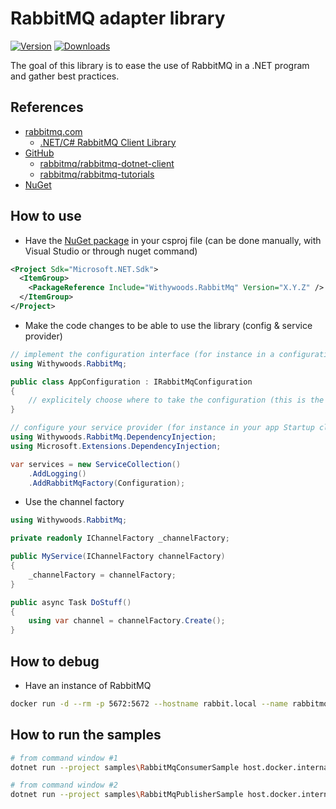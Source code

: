 ﻿# RabbitMQ adapter library

[![Version](https://img.shields.io/nuget/v/Withywoods.RabbitMq.svg)](https://www.nuget.org/packages/Withywoods.RabbitMq/)
[![Downloads](https://img.shields.io/nuget/dt/Withywoods.RabbitMq.svg)](https://www.nuget.org/packages/Withywoods.RabbitMq/)

The goal of this library is to ease the use of RabbitMQ in a .NET program and gather best practices.

## References

- [rabbitmq.com](https://www.rabbitmq.com/)
  - [.NET/C# RabbitMQ Client Library](https://www.rabbitmq.com/dotnet.html)
- [GitHub](https://github.com/rabbitmq)
  - [rabbitmq/rabbitmq-dotnet-client](https://github.com/rabbitmq/rabbitmq-dotnet-client)
  - [rabbitmq/rabbitmq-tutorials](https://github.com/rabbitmq/rabbitmq-tutorials/tree/master/dotnet)
- [NuGet](https://www.nuget.org/packages/RabbitMQ.Client)

## How to use

- Have the [NuGet package](https://www.nuget.org/packages/Withywoods.RabbitMq) in your csproj file (can be done manually, with Visual Studio or through nuget command)

```xml
<Project Sdk="Microsoft.NET.Sdk">
  <ItemGroup>
    <PackageReference Include="Withywoods.RabbitMq" Version="X.Y.Z" />
  </ItemGroup>
</Project>
```

- Make the code changes to be able to use the library (config & service provider)

```csharp
// implement the configuration interface (for instance in a configuration class in your app project), or use DefaultRabbitMqConfiguration
using Withywoods.RabbitMq;

public class AppConfiguration : IRabbitMqConfiguration
{
    // explicitely choose where to take the configuration (this is the responibility of the app, not the library)
}

// configure your service provider (for instance in your app Startup class)
using Withywoods.RabbitMq.DependencyInjection;
using Microsoft.Extensions.DependencyInjection;

var services = new ServiceCollection()
    .AddLogging()
    .AddRabbitMqFactory(Configuration);
```

- Use the channel factory

```csharp
using Withywoods.RabbitMq;

private readonly IChannelFactory _channelFactory;

public MyService(IChannelFactory channelFactory)
{
    _channelFactory = channelFactory;
}

public async Task DoStuff()
{
    using var channel = channelFactory.Create();
}
```

## How to debug

- Have an instance of RabbitMQ

```bash
docker run -d --rm -p 5672:5672 --hostname rabbit.local --name rabbitmq382 rabbitmq:3.8.2
```

## How to run the samples

```bash
# from command window #1
dotnet run --project samples\RabbitMqConsumerSample host.docker.internal 5672

# from command window #2
dotnet run --project samples\RabbitMqPublisherSample host.docker.internal 5672
```

